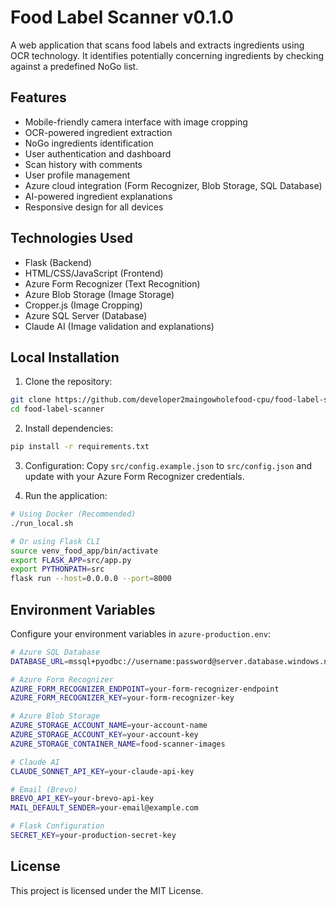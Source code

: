 # Food Label Scanner v0.1.0

A web application that scans food labels and extracts ingredients using OCR technology. It identifies potentially concerning ingredients by checking against a predefined NoGo list.

## Features

- Mobile-friendly camera interface with image cropping
- OCR-powered ingredient extraction 
- NoGo ingredients identification
- User authentication and dashboard
- Scan history with comments
- User profile management
- Azure cloud integration (Form Recognizer, Blob Storage, SQL Database)
- AI-powered ingredient explanations
- Responsive design for all devices

## Technologies Used

- Flask (Backend)
- HTML/CSS/JavaScript (Frontend)
- Azure Form Recognizer (Text Recognition)
- Azure Blob Storage (Image Storage)
- Cropper.js (Image Cropping)
- Azure SQL Server (Database)
- Claude AI (Image validation and explanations)

## Local Installation

1. Clone the repository:

```bash
git clone https://github.com/developer2maingowholefood-cpu/food-label-scanner.git
cd food-label-scanner
```

2. Install dependencies:

```bash
pip install -r requirements.txt
```

3. Configuration:
   Copy `src/config.example.json` to `src/config.json` and update with your Azure Form Recognizer credentials.

4. Run the application:

```bash
# Using Docker (Recommended)
./run_local.sh

# Or using Flask CLI
source venv_food_app/bin/activate
export FLASK_APP=src/app.py
export PYTHONPATH=src
flask run --host=0.0.0.0 --port=8000
```

## Environment Variables

Configure your environment variables in `azure-production.env`:

```bash
# Azure SQL Database
DATABASE_URL=mssql+pyodbc://username:password@server.database.windows.net:1433/database?driver=ODBC+Driver+18+for+SQL+Server&Encrypt=yes&TrustServerCertificate=no

# Azure Form Recognizer
AZURE_FORM_RECOGNIZER_ENDPOINT=your-form-recognizer-endpoint
AZURE_FORM_RECOGNIZER_KEY=your-form-recognizer-key

# Azure Blob Storage
AZURE_STORAGE_ACCOUNT_NAME=your-account-name
AZURE_STORAGE_ACCOUNT_KEY=your-account-key
AZURE_STORAGE_CONTAINER_NAME=food-scanner-images

# Claude AI
CLAUDE_SONNET_API_KEY=your-claude-api-key

# Email (Brevo)
BREVO_API_KEY=your-brevo-api-key
MAIL_DEFAULT_SENDER=your-email@example.com

# Flask Configuration
SECRET_KEY=your-production-secret-key
```

## License

This project is licensed under the MIT License.